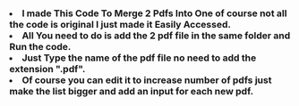 <h3><li>I made This Code To Merge 2 Pdfs Into One of course not all the code is original I just made it Easily Accessed.
<br><li>All You need to do is add the 2 pdf file in the same folder and Run the code.
<br><li>Just Type the name of the pdf file no need to add the extension ".pdf".
<br><li>Of course you can edit it to increase number of pdfs just make the list bigger and add an input for each new pdf.</h3>
